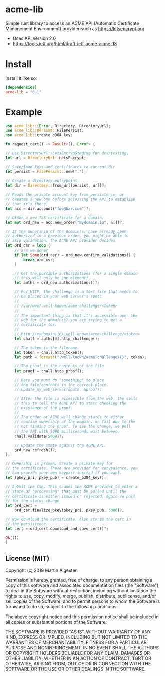 acme-lib
========

Simple rust library to access an ACME API (Automatic Certificate Management Environment)
provider such as https://letsencrypt.org

  * Uses API version 2.0
  * https://tools.ietf.org/html/draft-ietf-acme-acme-18

# Install

Install it like so:

```toml
[dependencies]
acme-lib = "0.1"
```

# Example

```rust
use acme_lib::{Error, Directory, DirectoryUrl};
use acme_lib::persist::FilePersist;
use acme_lib::create_p384_key;

fn request_cert() -> Result<(), Error> {

// Use DirectoryUrl::LetsEncrypStaging for dev/testing.
let url = DirectoryUrl::LetsEncrypt;

// Save/load keys and certificates to current dir.
let persist = FilePersist::new(".");

// Create a directory entrypoint.
let dir = Directory::from_url(persist, url)?;

// Reads the private account key from persistence, or
// creates a new one before accessing the API to establish
// that it's there.
let acc = dir.account("foo@bar.com")?;

// Order a new TLS certificate for a domain.
let mut ord_new = acc.new_order("mydomain.io", &[])?;

// If the ownership of the domain(s) have already been
// authorized in a previous order, you might be able to
// skip validation. The ACME API provider decides.
let ord_csr = loop {
    // are we done?
    if let Some(ord_csr) = ord_new.confirm_validations() {
        break ord_csr;
    }

    // Get the possible authorizations (for a single domain
    // this will only be one element).
    let auths = ord_new.authorizations()?;

    // For HTTP, the challenge is a text file that needs to
    // be placed in your web server's root:
    //
    // /var/www/.well-known/acme-challenge/<token>
    //
    // The important thing is that it's accessible over the
    // web for the domain(s) you are trying to get a
    // certificate for:
    //
    // http://mydomain.io/.well-known/acme-challenge/<token>
    let chall = auths[0].http_challenge();

    // The token is the filename.
    let token = chall.http_token();
    let path = format!(".well-known/acme-challenge/{}", token);

    // The proof is the contents of the file
    let proof = chall.http_proof();

    // Here you must do "something" to place
    // the file/contents in the correct place.
    // update_my_web_server(&path, &proof);

    // After the file is accessible from the web, the calls
    // this to tell the ACME API to start checking the
    // existence of the proof.
    //
    // The order at ACME will change status to either
    // confirm ownership of the domain, or fail due to the
    // not finding the proof. To see the change, we poll
    // the API with 5000 milliseconds wait between.
    chall.validate(5000)?;

    // Update the state against the ACME API.
    ord_new.refresh()?;
};

// Ownership is proven. Create a private key for
// the certificate. These are provided for convenience, you
// can provide your own keypair instead if you want.
let (pkey_pri, pkey_pub) = create_p384_key();

// Submit the CSR. This causes the ACME provider to enter a
// state of "processing" that must be polled until the
// certificate is either issued or rejected. Again we poll
// for the status change.
let ord_cert =
    ord_csr.finalize_pkey(pkey_pri, pkey_pub, 5000)?;

// Now download the certificate. Also stores the cert in
// the persistence.
let cert = ord_cert.download_and_save_cert()?;

Ok(())
}
```


## License (MIT)

Copyright (c) 2019 Martin Algesten

Permission is hereby granted, free of charge, to any person obtaining a copy
of this software and associated documentation files (the "Software"), to deal
in the Software without restriction, including without limitation the rights
to use, copy, modify, merge, publish, distribute, sublicense, and/or sell
copies of the Software, and to permit persons to whom the Software is
furnished to do so, subject to the following conditions:

The above copyright notice and this permission notice shall be included in all
copies or substantial portions of the Software.

THE SOFTWARE IS PROVIDED "AS IS", WITHOUT WARRANTY OF ANY KIND, EXPRESS OR
IMPLIED, INCLUDING BUT NOT LIMITED TO THE WARRANTIES OF MERCHANTABILITY,
FITNESS FOR A PARTICULAR PURPOSE AND NONINFRINGEMENT. IN NO EVENT SHALL THE
AUTHORS OR COPYRIGHT HOLDERS BE LIABLE FOR ANY CLAIM, DAMAGES OR OTHER
LIABILITY, WHETHER IN AN ACTION OF CONTRACT, TORT OR OTHERWISE, ARISING FROM,
OUT OF OR IN CONNECTION WITH THE SOFTWARE OR THE USE OR OTHER DEALINGS IN THE
SOFTWARE.
